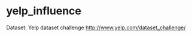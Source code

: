 yelp_influence
==============

Dataset: Yelp dataset challenge
http://www.yelp.com/dataset_challenge/